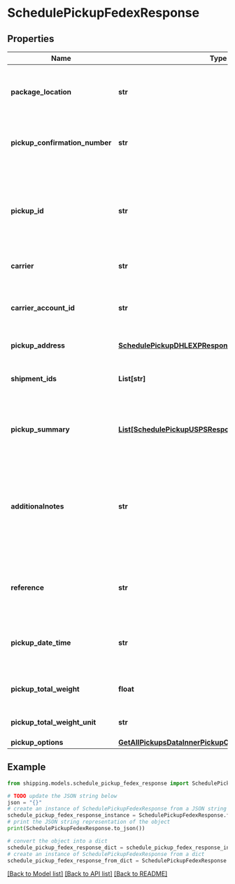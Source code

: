 # SchedulePickupFedexResponse


## Properties

Name | Type | Description | Notes
------------ | ------------- | ------------- | -------------
**package_location** | **str** | It specifies the location from where packages would be collected. | [optional] 
**pickup_confirmation_number** | **str** | It displays the unique confirmation number of the pickup | [optional] 
**pickup_id** | **str** | It displays the unique pickup Id which can be further used to get scheduled PDF and cancel pdf if required. | [optional] 
**carrier** | **str** | It dispays the carrier | [optional] 
**carrier_account_id** | **str** | It displays the carrier acount id which is used to create the shipment | [optional] 
**pickup_address** | [**SchedulePickupDHLEXPResponsePickupAddress**](SchedulePickupDHLEXPResponsePickupAddress.md) |  | [optional] 
**shipment_ids** | **List[str]** | It indicates the shipmentIds for which pickup is scheduled. | [optional] 
**pickup_summary** | [**List[SchedulePickupUSPSResponsePickupSummaryInner]**](SchedulePickupUSPSResponsePickupSummaryInner.md) | It displays the package details provided in the request. | [optional] 
**additionalnotes** | **str** | It displays additional comments or remarks provided in the request, it would be printed on the scheduled pickup document | [optional] 
**reference** | **str** | It displays any reference information provided in the request. | [optional] 
**pickup_date_time** | **str** | It displays the scheduled pickup date and time (in UTC) | [optional] 
**pickup_total_weight** | **float** | It displays the total package weight. | [optional] 
**pickup_total_weight_unit** | **str** | It displays the weight unit. | [optional] 
**pickup_options** | [**GetAllPickupsDataInnerPickupOptions**](GetAllPickupsDataInnerPickupOptions.md) |  | [optional] 

## Example

```python
from shipping.models.schedule_pickup_fedex_response import SchedulePickupFedexResponse

# TODO update the JSON string below
json = "{}"
# create an instance of SchedulePickupFedexResponse from a JSON string
schedule_pickup_fedex_response_instance = SchedulePickupFedexResponse.from_json(json)
# print the JSON string representation of the object
print(SchedulePickupFedexResponse.to_json())

# convert the object into a dict
schedule_pickup_fedex_response_dict = schedule_pickup_fedex_response_instance.to_dict()
# create an instance of SchedulePickupFedexResponse from a dict
schedule_pickup_fedex_response_from_dict = SchedulePickupFedexResponse.from_dict(schedule_pickup_fedex_response_dict)
```
[[Back to Model list]](../README.md#documentation-for-models) [[Back to API list]](../README.md#documentation-for-api-endpoints) [[Back to README]](../README.md)


